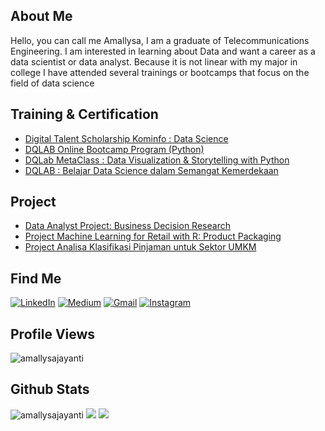 ## About Me 
Hello, you can call me Amallysa, I am a graduate of Telecommunications Engineering. I am interested in learning about Data and want a career as a data scientist or data analyst. Because it is not linear with my major in college I have attended several trainings or bootcamps that focus on the field of data science
## Training & Certification
- [Digital Talent Scholarship Kominfo : Data Science](https://github.com/amallysajayanti/Digital-Talent-Scholarship-Kominfo-Data-Science)
- [DQLAB Online Bootcamp Program (Python)]()
- [DQLab MetaClass : Data Visualization & Storytelling with Python](https://github.com/amallysajayanti/DQLab-MetaClass-Data-Visualization-Storytelling-with-Python)
- [DQLAB : Belajar Data Science dalam Semangat Kemerdekaan](https://github.com/amallysajayanti/DQLAB-Belajar-Data-Science-dalam-Semangat-Kemerdekaan)  
## Project
- [Data Analyst Project: Business Decision Research](https://github.com/amallysajayanti/Data-Analyst-Project-Business-Decision-Research) 
- [Project Machine Learning for Retail with R: Product Packaging](https://github.com/amallysajayanti/Project-Machine-Learning-for-Retail-with-R-Product-Packaging)
- [Project Analisa Klasifikasi Pinjaman untuk Sektor UMKM](https://github.com/amallysajayanti/Project-Analisa-Klasifikasi-Pinjaman-untuk-Sektor-UMKM)
## Find Me
<p>
  <a href="https://www.linkedin.com/in/amallysajayanti" target="_blank"><img alt="LinkedIn" src="https://img.shields.io/badge/linkedin-%230077B5.svg?&style=for-the-badge&logo=linkedin&logoColor=white" /></a>  
  <a href="https://medium.com/@amallysaja" target="_blank"><img alt="Medium" src="https://img.shields.io/badge/medium-%2312100E.svg?&style=for-the-badge&logo=medium&logoColor=white" /></a>  
  <a href="mailto:amallysaj0@gmail.com" target="_blank"><img alt="Gmail" src="https://img.shields.io/badge/gmail-D14836?&style=for-the-badge&logo=gmail&logoColor=white"/></a>    
  <a href="https://www.instagram.com/amallysaja" target="_blank"><img alt="Instagram" src="https://img.shields.io/badge/instagram-%23E4405F.svg?&style=for-the-badge&logo=instagram&logoColor=white" /></a> 
</p>

## Profile Views
<p> <img src="https://komarev.com/ghpvc/?username=amallysajayanti" alt="amallysajayanti" /> </p>

## Github Stats
<p>
<img src="https://github-readme-stats.vercel.app/api?username=amallysajayanti&show_icons=true&theme=monokai" alt="amallysajayanti" />
  <img src="https://github-readme-streak-stats.herokuapp.com/?user=amallysajayanti&theme=monokai"/>
  <img src="https://github-readme-stats.vercel.app/api/top-langs/?username=amallysajayanti&layout=compact&theme=monokai&langs_count=12"/><br />
</p>
